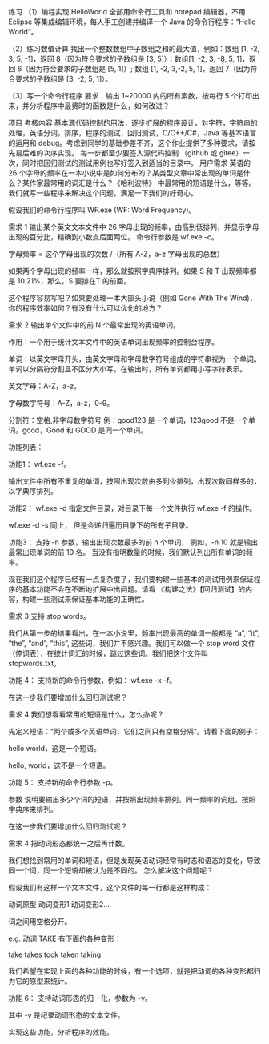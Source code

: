 
练习
（1）编程实现 HelloWorld
全部用命令行工具和 notepad 编辑器，不用 Eclipse 等集成编辑环境，每人手工创建并编译一个 Java 的命令行程序：“Hello World”。

（2）练习数值计算
找出一个整数数组中子数组之和的最大值，例如：数组 [1, -2, 3, 5, -1]，返回 8（因为符合要求的子数组是 [3, 5]）；数组[1, -2, 3, -8, 5, 1]，返回 6（因为符合要求的子数组是 [5, 1]）; 数组 [1, -2, 3,-2, 5, 1]，返回 7（因为符合要求的子数组是 [3, -2, 5, 1]）。

（3）写一个命令行程序
要求：输出 1~20000 内的所有素数，按每行 5 个打印出来，并分析程序中最费时的函数是什么，如何改进？

项目
考核内容
基本源代码控制的用法，逐步扩展的程序设计，对字符，字符串的处理，英语分词，排序，程序的测试，回归测试，C/C++/C#，Java 等基本语言的运用和 debug。考虑到同学的基础参差不齐，这个作业提供了多种要求，请按先易后难的次序实现。
每一步都至少要签入源代码控制 （github 或 gitee）一次，同时把回归测试的测试用例也写好签入到适当的目录中。
用户需求
英语的 26 个字母的频率在一本小说中是如何分布的？某类型文章中常出现的单词是什么？某作家最常用的词汇是什么？《哈利波特》 中最常用的短语是什么，等等。 我们就写一些程序来解决这个问题，满足一下我们的好奇心。

假设我们的命令行程序叫 WF.exe (WF: Word Frequency)。

需求 1
输出某个英文文本文件中 26 字母出现的频率，由高到低排列，并显示字母出现的百分比，精确到小数点后面两位。 命令行参数是 wf.exe -c。

字母频率 = 这个字母出现的次数 /（所有 A-Z，a-z 字母出现的总数）

如果两个字母出现的频率一样，那么就按照字典序排列。如果 S 和 T 出现频率都是 10.21%，那么，S 要排在T 的前面。

这个程序容易写吧？如果要处理一本大部头小说（例如 Gone With The Wind)，你的程序效率如何？有没有什么可以优化的地方？

需求 2
输出单个文件中的前 N 个最常出现的英语单词。

作用：一个用于统计文本文件中的英语单词出现频率的控制台程序。

单词：以英文字母开头，由英文字母和字母数字符号组成的字符串视为一个单词。单词以分隔符分割且不区分大小写。在输出时，所有单词都用小写字符表示。

英文字母：A-Z，a-z。

字母数字符号：A-Z，a-z，0-9。

分割符：空格,非字母数字符号 例：good123 是一个单词，123good 不是一个单词。good，Good 和 GOOD 是同一个单词。

功能列表：

功能1： wf.exe -f。

输出文件中所有不重复的单词，按照出现次数由多到少排列，出现次数同样多的，以字典序排列。

功能2： wf.exe -d 指定文件目录，对目录下每一个文件执行 wf.exe -f 的操作。

wf.exe -d -s 同上， 但是会递归遍历目录下的所有子目录。

功能3： 支持 -n 参数，输出出现次数最多的前 n 个单词， 例如，-n 10 就是输出最常出现单词的前 10 名。 当没有指明数量的时候，我们默认列出所有单词的频率。

现在我们这个程序已经有一点复杂度了，我们要构建一些基本的测试用例来保证程序的基本功能不会在不断地扩展中出问题。请看 《构建之法》【回归测试】的内容，构建一些测试来保证基本功能的正确性。

需求 3
支持 stop words。

我们从第一步的结果看出，在一本小说里，频率出现最高的单词一般都是 “a”, “it”, “the”, “and”, “this”, 这些词，我们并不感兴趣。我们可以做一个 stop word 文件 （停词表），在统计词汇的时候，跳过这些词。我们把这个文件叫 stopwords.txt。

功能 4： 支持新的命令行参数，例如： wf.exe -x -f。

在这一步我们要增加什么回归测试呢？

需求 4
我们想看看常用的短语是什么，怎么办呢？

先定义短语：“两个或多个英语单词，它们之间只有空格分隔”。请看下面的例子：

hello world，这是一个短语。

hello, world，这不是一个短语。

功能 5： 支持新的命令行参数 -p。

参数 说明要输出多少个词的短语，并按照出现频率排列。同一频率的词组，按照字典序来排列。

在这一步我们要增加什么回归测试呢？

需求 4
把动词形态都统一之后再计数。

我们想找到常用的单词和短语，但是发现英语动词经常有时态和语态的变化，导致同一个词，同一个短语却被认为是不同的。 怎么解决这个问题呢？

假设我们有这样一个文本文件，这个文件的每一行都是这样构成：

动词原型 动词变形1 动词变形2…

词之间用空格分开。

e.g. 动词 TAKE 有下面的各种变形：

take takes took taken taking

我们希望在实现上面的各种功能的时候，有一个选项，就是把动词的各种变形都归为它的原型来统计。

功能 6： 支持动词形态的归一化，参数为 -v。

其中 -v 是纪录动词形态的文本文件。

实现这些功能，分析程序的效能。
